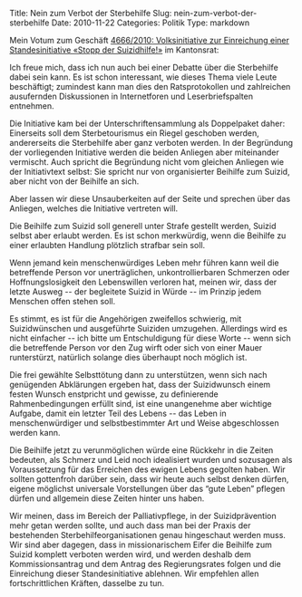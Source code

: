Title: Nein zum Verbot der Sterbehilfe
Slug: nein-zum-verbot-der-sterbehilfe
Date: 2010-11-22
Categories: Politik
Type: markdown

Mein Votum zum Geschäft [4666/2010: Volksinitiative zur Einreichung einer Standesinitiative «Stopp der Suizidhilfe!»](http://www.kantonsrat.zh.ch/Geschaeft_Details.aspx?ID=d28a57c5-de02-42ae-ad10-29ae426c58bc) im Kantonsrat:

Ich freue mich, dass ich nun auch bei einer Debatte über die Sterbehilfe dabei sein kann.
Es ist schon interessant, wie dieses Thema viele Leute beschäftigt; zumindest kann man dies den Ratsprotokollen und zahlreichen ausufernden Diskussionen in Internetforen und Leserbriefspalten entnehmen.

Die Initiative kam bei der Unterschriftensammlung als Doppelpaket daher: Einerseits soll dem Sterbetourismus ein Riegel geschoben werden, andererseits die Sterbehilfe aber ganz verboten werden. In der Begründung der vorliegenden Initiative werden die beiden Anliegen aber miteinander vermischt. Auch spricht die Begründung nicht vom gleichen Anliegen wie der Initiativtext selbst: Sie spricht nur von organisierter Beihilfe zum Suizid, aber nicht von der Beihilfe an sich.

Aber lassen wir diese Unsauberkeiten auf der Seite und sprechen über das Anliegen, welches die Initiative vertreten will.

Die Beihilfe zum Suizid soll generell unter Strafe gestellt werden, Suizid selbst aber erlaubt werden. Es ist schon merkwürdig, wenn die Beihilfe zu einer erlaubten Handlung plötzlich strafbar sein soll.

Wenn jemand kein menschenwürdiges Leben mehr führen kann weil die betreffende Person vor unerträglichen, unkontrollierbaren Schmerzen oder Hoffnungslosigkeit den Lebenswillen verloren hat, meinen wir, dass der letzte Ausweg -- der begleitete Suizid in Würde -- im Prinzip jedem Menschen offen stehen soll.

Es stimmt, es ist für die Angehörigen zweifellos schwierig, mit Suizidwünschen und ausgeführte Suiziden umzugehen. Allerdings wird es nicht einfacher -- ich bitte um Entschuldigung für diese Worte -- wenn sich die betreffende Person vor den Zug wirft oder sich von einer Mauer runterstürzt, natürlich solange dies überhaupt noch möglich ist.

Die frei gewählte Selbsttötung dann zu unterstützen, wenn sich nach genügenden Abklärungen ergeben hat, dass der Suizidwunsch einem festen Wunsch enstpricht und gewisse, zu definierende Rahmenbedingungen erfüllt sind, ist eine unangenehme aber wichtige Aufgabe, damit ein letzter Teil des Lebens -- das Leben in menschenwürdiger und selbstbestimmter Art und Weise abgeschlossen werden kann.

Die Beihilfe jetzt zu verunmöglichen würde eine Rückkehr in die Zeiten bedeuten, als Schmerz und Leid noch idealisiert wurden und sozusagen als Voraussetzung für das Erreichen des ewigen Lebens gegolten haben. Wir sollten gottenfroh darüber sein, dass wir heute auch selbst denken dürfen, eigene möglichst universale Vorstellungen über das “gute Leben” pflegen dürfen und allgemein diese Zeiten hinter uns haben.

Wir meinen, dass im Bereich der Palliativpflege, in der Suizidprävention mehr getan werden sollte, und auch dass man bei der Praxis der bestehenden Sterbehilfeorganisationen genau hingeschaut werden muss. Wir sind aber dagegen, dass in missionarischem Eifer die Beihilfe zum Suizid komplett verboten werden wird, und werden deshalb dem Kommissionsantrag und dem Antrag des Regierungsrates folgen und die Einreichung dieser Standesinitiative ablehnen. Wir empfehlen allen fortschrittlichen Kräften, dasselbe zu tun.
